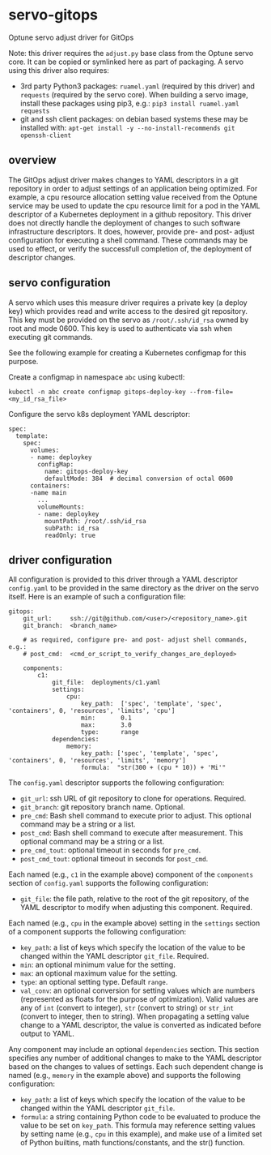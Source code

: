 # servo-gitops
Optune servo adjust driver for GitOps

Note: this driver requires the `adjust.py` base class from the Optune servo core. It can be copied or symlinked here as part of packaging.  A servo using this driver also requires:

* 3rd party Python3 packages:  `ruamel.yaml` (required by this driver) and `requests` (required by the servo core).  When building a servo image, install these packages using pip3, e.g.:  `pip3 install ruamel.yaml requests`
* git and ssh client packages:  on debian based systems these may be installed with:  `apt-get install -y --no-install-recommends git openssh-client`

## overview

The GitOps adjust driver makes changes to YAML descriptors in a git repository in order to adjust settings of an application being optimized.  For example, a cpu resource allocation setting value received from the Optune service may be used to update the cpu resource limit for a pod in the YAML descriptor of a Kubernetes deployment in a github repository.  This driver does not directly handle the deployment of changes to such software infrastructure descriptors.  It does, however, provide pre- and post- adjust configuration for executing a shell command.  These commands may be used to effect, or verify the successfull completion of, the deployment of descriptor changes.

## servo configuration

A servo which uses this measure driver requires a private key (a deploy key) which provides read and write access to the desired git repository.  This key must be provided on the servo as `/root/.ssh/id_rsa` owned by root and mode 0600.  This key is used to authenticate via ssh when executing git commands.

See the following example for creating a Kubernetes configmap for this purpose.

Create a configmap in namespace `abc` using kubectl:
```
kubectl -n abc create configmap gitops-deploy-key --from-file=<my_id_rsa_file>
```

Configure the servo k8s deployment YAML descriptor:
```
spec:
  template:
    spec:
      volumes:
      - name: deploykey
        configMap:
          name: gitops-deploy-key
          defaultMode: 384  # decimal conversion of octal 0600
      containers:
      -name main
        ...
        volumeMounts:
        - name: deploykey
          mountPath: /root/.ssh/id_rsa
          subPath: id_rsa
          readOnly: true
```

## driver configuration

All configuration is provided to this driver through a YAML descriptor `config.yaml` to be provided in the same directory as the driver on the servo itself.  Here is an example of such a configuration file:

```
gitops:
    git_url:     ssh://git@github.com/<user>/<repository_name>.git
    git_branch:  <branch_name>

    # as required, configure pre- and post- adjust shell commands, e.g.:
    # post_cmd:  <cmd_or_script_to_verify_changes_are_deployed>

    components:
        c1:
            git_file:  deployments/c1.yaml
            settings:
                cpu:
                    key_path:  ['spec', 'template', 'spec', 'containers', 0, 'resources', 'limits', 'cpu']
                    min:       0.1
                    max:       3.0
                    type:      range
            dependencies:
                memory:
                    key_path: ['spec', 'template', 'spec', 'containers', 0, 'resources', 'limits', 'memory']
                    formula:  "str(300 + (cpu * 10)) + 'Mi'"
```

The `config.yaml` descriptor supports the following configuration:

* `git_url`:  ssh URL of git repository to clone for operations.  Required.
* `git_branch`:  git repository branch name.  Optional.
* `pre_cmd`:  Bash shell command to execute prior to adjust.  This optional command may be a string or a list.
* `post_cmd`:  Bash shell command to execute after measurement.  This optional command may be a string or a list.
* `pre_cmd_tout`:  optional timeout in seconds for `pre_cmd`.
* `post_cmd_tout`:  optional timeout in seconds for `post_cmd`.

Each named (e.g., `c1` in the example above) component of the `components` section of `config.yaml` supports the following configuration:

* `git_file`:  the file path, relative to the root of the git repository, of the YAML descriptor to modify when adjusting this component.  Required.

Each named (e.g., `cpu` in the example above) setting in the `settings` section of a component supports the following configuration:

* `key_path`:  a list of keys which specify the location of the value to be changed within the YAML descriptor `git_file`.  Required.
* `min`:  an optional minimum value for the setting.
* `max`:  an optional maximum value for the setting.
* `type`:  an optional setting type.  Default `range`.
* `val_conv`:  an optional conversion for setting values which are numbers (represented as floats for the purpose of optimization).  Valid values are any of `int` (convert to integer), `str` (convert to string) or `str_int` (convert to integer, then to string).  When propagating a setting value change to a YAML descriptor, the value is converted as indicated before output to YAML.

Any component may include an optional `dependencies` section.  This section specifies any number of additional changes to make to the YAML descriptor based on the changes to values of settings.  Each such dependent change is named (e.g., `memory` in the example above) and supports the following configuration:

* `key_path`:  a list of keys which specify the location of the value to be changed within the YAML descriptor `git_file`.
* `formula`:  a string containing Python code to be evaluated to produce the value to be set on `key_path`.  This formula may reference setting values by setting name (e.g., `cpu` in this example), and make use of a limited set of Python builtins, math functions/constants, and the str() function.
